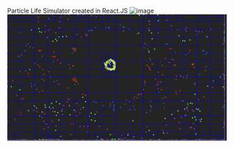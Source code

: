 Particle Life Simulator created in React.JS
![image](https://github.com/user-attachments/assets/27fa2ba4-5cd9-4873-ba32-1afe097a602d)
![alt text](image.png)
